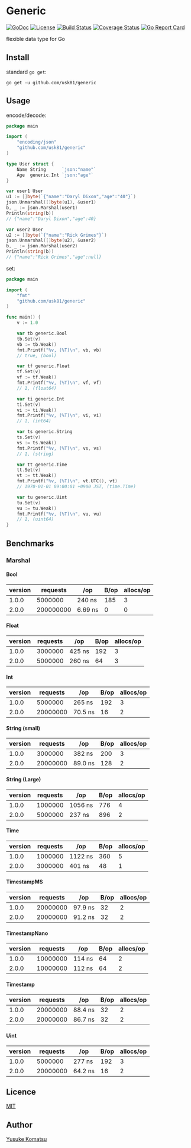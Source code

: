 # Generic
[![GoDoc](https://img.shields.io/badge/godoc-reference-blue.svg?style=flat-square)](https://godoc.org/github.com/usk81/generic)
[![License](http://img.shields.io/badge/license-mit-blue.svg?style=flat-square)](https://github.com/usk81/generic/blob/master/LICENSE)
[![Build Status](http://img.shields.io/travis/usk81/generic.svg?style=flat-square)](https://travis-ci.org/usk81/generic)
[![Coverage Status](https://img.shields.io/coveralls/usk81/generic.svg?style=flat-square)](https://coveralls.io/github/usk81/generic?branch=master)
[![Go Report Card](https://goreportcard.com/badge/github.com/usk81/generic)](https://goreportcard.com/report/github.com/usk81/generic)

flexible data type for Go

## Install

standard `go get`:

```
go get -u github.com/usk81/generic
```

## Usage

encode/decode:

```go
package main

import (
	"encoding/json"
	"github.com/usk81/generic"
)

type User struct {
	Name String      `json:"name"`
	Age  generic.Int `json:"age"`
}

var user1 User
u1 := []byte(`{"name":"Daryl Dixon","age":"40"}`)
json.Unmarshal([]byte(u1), &user1)
b, _ := json.Marshal(user1)
Println(string(b))
// {"name":"Daryl Dixon","age":40}

var user2 User
u2 := []byte(`{"name":"Rick Grimes"}`)
json.Unmarshal([]byte(u2), &user2)
b, _ := json.Marshal(user2)
Println(string(b))
// {"name":"Rick Grimes","age":null}
```

set:

```go
package main

import (
	"fmt"
	"github.com/usk81/generic"
)

func main() {
	v := 1.0

	var tb generic.Bool
	tb.Set(v)
	vb := tb.Weak()
	fmt.Printf("%v, (%T)\n", vb, vb)
	// true, (bool)

	var tf generic.Float
	tf.Set(v)
	vf := tf.Weak()
	fmt.Printf("%v, (%T)\n", vf, vf)
	// 1, (float64)

	var ti generic.Int
	ti.Set(v)
	vi := ti.Weak()
	fmt.Printf("%v, (%T)\n", vi, vi)
	// 1, (int64)

	var ts generic.String
	ts.Set(v)
	vs := ts.Weak()
	fmt.Printf("%v, (%T)\n", vs, vs)
	// 1, (string)

	var tt generic.Time
	tt.Set(v)
	vt := tt.Weak()
	fmt.Printf("%v, (%T)\n", vt.UTC(), vt)
	// 1970-01-01 09:00:01 +0900 JST, (time.Time)

	var tu generic.Uint
	tu.Set(v)
	vu := tu.Weak()
	fmt.Printf("%v, (%T)\n", vu, vu)
	// 1, (uint64)
}
```

## Benchmarks

### Marshal

#### Bool

| version | requests | /op | B/op | allocs/op |
|---|---|---|---|---|
| 1.0.0  | 5000000 | 240 ns | 185 | 3 |
| 2.0.0  | 200000000 | 6.69 ns | 0 | 0 |

#### Float

| version | requests | /op | B/op | allocs/op |
|---|---|---|---|---|
| 1.0.0  | 3000000 | 425 ns | 192 | 3 |
| 2.0.0  | 5000000 | 260 ns | 64 | 3 |

#### Int

| version | requests | /op | B/op | allocs/op |
|---|---|---|---|---|
| 1.0.0  | 5000000 | 265 ns | 192 | 3 |
| 2.0.0  | 20000000 | 70.5 ns | 16 | 2 |

#### String (small)

| version | requests | /op | B/op | allocs/op |
|---|---|---|---|---|
| 1.0.0  | 3000000 | 382 ns | 200 | 3 |
| 2.0.0  | 20000000 | 89.0 ns | 128 | 2 |

#### String (Large)

| version | requests | /op | B/op | allocs/op |
|---|---|---|---|---|
| 1.0.0  | 1000000 | 1056 ns | 776 | 4 |
| 2.0.0  | 5000000 | 237 ns | 896 | 2 |

#### Time

| version | requests | /op | B/op | allocs/op |
|---|---|---|---|---|
| 1.0.0  | 1000000 | 1122 ns | 360 | 5 |
| 2.0.0  | 3000000 | 401 ns | 48 | 1 |

#### TimestampMS

| version | requests | /op | B/op | allocs/op |
|---|---|---|---|---|
| 1.0.0  | 20000000 | 97.9 ns | 32 | 2 |
| 2.0.0  | 20000000 | 91.2 ns | 32 | 2 |

#### TimestampNano

| version | requests | /op | B/op | allocs/op |
|---|---|---|---|---|
| 1.0.0  | 10000000 | 114 ns | 64 | 2 |
| 2.0.0  | 10000000 | 112 ns | 64 | 2 |

#### Timestamp

| version | requests | /op | B/op | allocs/op |
|---|---|---|---|---|
| 1.0.0  | 20000000 | 88.4 ns | 32 | 2 |
| 2.0.0  | 20000000 | 86.7 ns | 32 | 2 |

#### Uint

| version | requests | /op | B/op | allocs/op |
|---|---|---|---|---|
| 1.0.0  | 5000000 | 277 ns | 192 | 3 |
| 2.0.0  | 20000000 | 64.2 ns | 16 | 2 |

## Licence

[MIT](https://github.com/usk81/generic/blob/master/LICENSE)

## Author

[Yusuke Komatsu](https://github.com/usk81)
